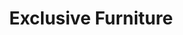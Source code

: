 ---
title: "Exclusive Furniture"
url: /houston/exclusive-furniture-south-highway-6/
shop: furniture
---